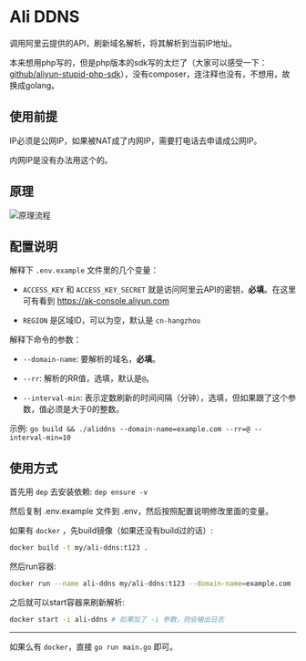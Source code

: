 # Ali DDNS

调用阿里云提供的API，刷新域名解析，将其解析到当前IP地址。

本来想用php写的，但是php版本的sdk写的太烂了（大家可以感受一下：[github/aliyun-stupid-php-sdk](https://github.com/aliyun/aliyun-openapi-php-sdk)），没有composer，连注释也没有，不想用，故换成golang。

## 使用前提

IP必须是公网IP，如果被NAT成了内网IP，需要打电话去申请成公网IP。

内网IP是没有办法用这个的。

## 原理

![原理流程](https://user-images.githubusercontent.com/15375753/35424004-e7fd1948-028b-11e8-946d-03ec504ed3ff.png)

## 配置说明

解释下 `.env.example` 文件里的几个变量：

- `ACCESS_KEY` 和 `ACCESS_KEY_SECRET` 就是访问阿里云API的密钥，**必填**。在这里可有看到 https://ak-console.aliyun.com

- `REGION` 是区域ID，可以为空，默认是 `cn-hangzhou`

解释下命令的参数：

- `--domain-name`: 要解析的域名，**必填**。

- `--rr`: 解析的RR值，选填，默认是`@`。

- `--interval-min`: 表示定数刷新的时间间隔（分钟），选填，但如果跟了这个参数，值必须是大于0的整数。

示例: `go build && ./aliddns --domain-name=example.com --rr=@ --interval-min=10`

## 使用方式

首先用 `dep` 去安装依赖: `dep ensure -v`

然后复制 .env.example 文件到 .env，然后按照配置说明修改里面的变量。

如果有 `docker` ，先build镜像（如果还没有build过的话）:

```sh
docker build -t my/ali-ddns:t123 .
```

然后run容器:

```sh
docker run --name ali-ddns my/ali-ddns:t123 --domain-name=example.com [--rr=@] [--interval-min=10]
```

之后就可以start容器来刷新解析:

```sh
docker start -i ali-ddns # 如果加了 -i 参数，则会输出日志
```

---

如果么有 `docker`，直接 `go run main.go` 即可。
